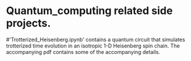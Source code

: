 # Quantum_computing related side projects.
#'Trotterized_Heisenberg.ipynb' contains a quantum circuit that simulates trotterized time evolution in an isotropic 1-D Heisenberg spin chain. The accompanying pdf contains some of the accompanying details.
